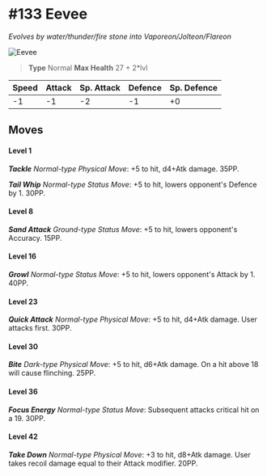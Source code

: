 # #133 Eevee
*Evolves by water/thunder/fire stone into Vaporeon/Jolteon/Flareon*

![Eevee](https://img.pokemondb.net/sprites/home/normal/1x/eevee.png)

> **Type** Normal
> **Max Health** 27 + 2\*lvl

| Speed | Attack | Sp. Attack | Defence | Sp. Defence |
| ----- | ------ | ---------- | ------- | ----------- |
| -1 | -1 | -2 | -1 | +0 |

## Moves
#### Level 1

***Tackle** Normal-type Physical Move*: +5 to hit, d4+Atk damage.  35PP.

***Tail Whip** Normal-type Status Move*: +5 to hit, lowers opponent's Defence by 1. 30PP.
#### Level 8

***Sand Attack** Ground-type Status Move*: +5 to hit, lowers opponent's Accuracy. 15PP.
#### Level 16

***Growl** Normal-type Status Move*: +5 to hit, lowers opponent's Attack by 1. 40PP.
#### Level 23

***Quick Attack** Normal-type Physical Move*: +5 to hit, d4+Atk damage. User attacks first. 30PP.
#### Level 30

***Bite** Dark-type Physical Move*: +5 to hit, d6+Atk damage. On a hit above 18 will cause flinching. 25PP.
#### Level 36

***Focus Energy** Normal-type Status Move*: Subsequent attacks critical hit on a 19. 30PP.
#### Level 42

***Take Down** Normal-type Physical Move*: +3 to hit, d8+Atk damage. User takes recoil damage equal to their Attack modifier. 20PP.

